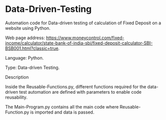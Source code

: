 # Data-Driven-Testing
Automation code for Data-driven testing of calculation of Fixed Deposit on a website using Python.

Web page address: https://www.moneycontrol.com/fixed-income/calculator/state-bank-of-india-sbi/fixed-deposit-calculator-SBI-BSB001.html?classic=true.

Language: Python.

Type: Data-driven Testing.


Description

Inside the Reusable-Functions.py, different functions required for the data-driven test automation are defined with parameters to enable code reusability.

The Main-Program.py contains all the main code where Reusable-Function.py is imported and data is passed.
